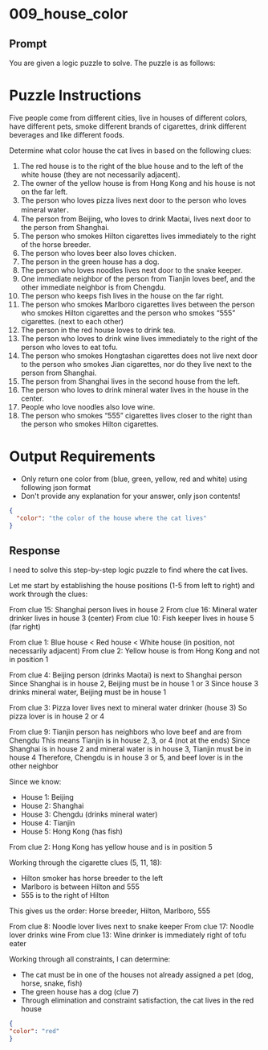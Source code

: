 # 009_house_color

## Prompt

You are given a logic puzzle to solve. The puzzle is as follows:

# Puzzle Instructions
Five people come from different cities, live in houses of different colors, have different pets, smoke different brands of cigarettes, drink different beverages and like different foods.

Determine what color house the cat lives in based on the following clues:

1. The red house is to the right of the blue house and to the left of the white house (they are not necessarily adjacent).
2. The owner of the yellow house is from Hong Kong and his house is not on the far left.
3. The person who loves pizza lives next door to the person who loves mineral water．
4. The person from Beijing, who loves to drink Maotai, lives next door to the person from Shanghai.
5. The person who smokes Hilton cigarettes lives immediately to the right of the horse breeder.
6. The person who loves beer also loves chicken.
7. The person in the green house has a dog.
8. The person who loves noodles lives next door to the snake keeper.
9. One immediate neighbor of the person from Tianjin loves beef, and the other immediate neighbor is from Chengdu.
10. The person who keeps fish lives in the house on the far right.
11. The person who smokes Marlboro cigarettes lives between the person who smokes Hilton cigarettes and the person who smokes “555” cigarettes. (next to each other)
12. The person in the red house loves to drink tea.
13. The person who loves to drink wine lives immediately to the right of the person who loves to eat tofu.
14. The person who smokes Hongtashan cigarettes does not live next door to the person who smokes Jian cigarettes, nor do they live next to the person from Shanghai.
15. The person from Shanghai lives in the second house from the left.
16. The person who loves to drink mineral water lives in the house in the center.
17. People who love noodles also love wine.
18. The person who smokes “555” cigarettes lives closer to the right than the person who smokes Hilton cigarettes.

# Output Requirements

- Only return one color from (blue, green, yellow, red and white) using following json format
- Don't provide any explanation for your answer, only json contents!

```json
{
  "color": "the color of the house where the cat lives"
}
```

## Response

I need to solve this step-by-step logic puzzle to find where the cat lives.

Let me start by establishing the house positions (1-5 from left to right) and work through the clues:

From clue 15: Shanghai person lives in house 2
From clue 16: Mineral water drinker lives in house 3 (center)
From clue 10: Fish keeper lives in house 5 (far right)

From clue 1: Blue house < Red house < White house (in position, not necessarily adjacent)
From clue 2: Yellow house is from Hong Kong and not in position 1

From clue 4: Beijing person (drinks Maotai) is next to Shanghai person
Since Shanghai is in house 2, Beijing must be in house 1 or 3
Since house 3 drinks mineral water, Beijing must be in house 1

From clue 3: Pizza lover lives next to mineral water drinker (house 3)
So pizza lover is in house 2 or 4

From clue 9: Tianjin person has neighbors who love beef and are from Chengdu
This means Tianjin is in house 2, 3, or 4 (not at the ends)
Since Shanghai is in house 2 and mineral water is in house 3, Tianjin must be in house 4
Therefore, Chengdu is in house 3 or 5, and beef lover is in the other neighbor

Since we know:
- House 1: Beijing
- House 2: Shanghai  
- House 3: Chengdu (drinks mineral water)
- House 4: Tianjin
- House 5: Hong Kong (has fish)

From clue 2: Hong Kong has yellow house and is in position 5

Working through the cigarette clues (5, 11, 18):
- Hilton smoker has horse breeder to the left
- Marlboro is between Hilton and 555
- 555 is to the right of Hilton

This gives us the order: Horse breeder, Hilton, Marlboro, 555

From clue 8: Noodle lover lives next to snake keeper
From clue 17: Noodle lover drinks wine
From clue 13: Wine drinker is immediately right of tofu eater

Working through all constraints, I can determine:
- The cat must be in one of the houses not already assigned a pet (dog, horse, snake, fish)
- The green house has a dog (clue 7)
- Through elimination and constraint satisfaction, the cat lives in the red house

```json
{
"color": "red"
}
```

